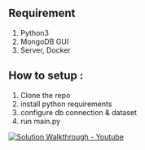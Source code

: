 ## Requirement 
1) Python3
2) MongoDB GUI
3) Server, Docker 

## How to setup :
1) Clone the repo
2) install python requirements
3) configure db connection & dataset 
4) run main.py


[![Solution Walkthrough - Youtube ](http://img.youtube.com/vi/BW_9V9XMwhM/0.jpg)](http://www.youtube.com/watch?v=BW_9V9XMwhM "Solution Walkthrough ")

